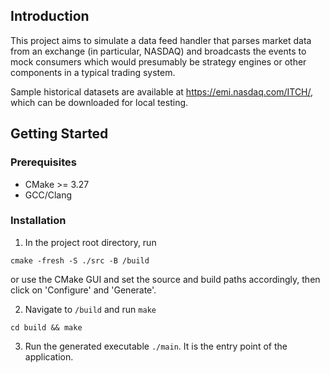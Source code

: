 ## Introduction

This project aims to simulate a data feed handler that parses market data from an exchange (in particular, NASDAQ) and broadcasts the events to mock consumers which would presumably be strategy engines or other components in a typical trading system. 

Sample historical datasets are available at https://emi.nasdaq.com/ITCH/, which can be downloaded for local testing.  

## Getting Started

### Prerequisites
- CMake >= 3.27
- GCC/Clang

### Installation
1. In the project root directory, run 
```
cmake -fresh -S ./src -B /build
```
or use the CMake GUI and set the source and build paths accordingly, then click on 'Configure' and 'Generate'. 

2. Navigate to `/build` and run `make`
``` 
cd build && make 
```

3. Run the generated executable `./main`. It is the entry point of the application. 


